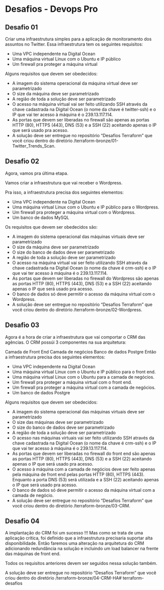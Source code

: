 # Desafios - Devops Pro
## Desafio 01
Criar uma infraestrutura simples para a aplicação de monitoramento dos assuntos no Twitter. Essa infraestrutura tem os seguintes requisitos:

* Uma VPC independente na Digital Ocean
* Uma máquina virtual Linux com o Ubuntu e IP público
* Um firewall pra proteger a máquina virtual


Alguns requisitos que devem ser obedecidos:

- A imagem do sistema operacional da máquina virtual deve ser parametrizado
- O size da máquina deve ser parametrizado
- A região de toda a solução deve ser parametrizado
- O acesso na máquina virtual vai ser feito utilizando SSH através da chave cadastrada na Digital Ocean (o nome da chave é twitter-ssh) e o IP que vai ter acesso à máquina é o 239.13.117.114.
- As portas que devem ser liberadas no firewall são apenas as portas HTTP (80), HTTPS (443), DNS (53) e a SSH (22) aceitando apenas o IP que será usado pra acesso.
- A solução deve ser entregue no repositório “Desafios Terraform” que você criou dentro do diretório /terraform-bronze/01-Twitter_Trends_Scan.

## Desafio 02
Agora, vamos pra última etapa.

Vamos criar a infraestrutura que vai receber o Wordpress.

Pra isso, a infraestrutura precisa dos seguintes elementos:

* Uma VPC independente na Digital Ocean
* Uma máquina virtual Linux com o Ubuntu e IP público para o Wordpress.
* Um firewall pra proteger a máquina virtual com o Wordpress.
* Um banco de dados MySQL

Os requisitos que devem ser obedecidos são:

- A imagem do sistema operacional das máquinas virtuais deve ser parametrizado
- O size da máquina deve ser parametrizado
- O size do banco de dados deve ser parametrizado
- A região de toda a solução deve ser parametrizado
- O acesso na máquina virtual vai ser feito utilizando SSH através da chave cadastrada na Digital Ocean (o nome da chave é crm-ssh) e o IP que vai ter acesso à máquina é o 239.13.117.114.
- As portas que devem ser liberadas no firewall do Wordpress são apenas as portas HTTP (80), HTTPS (443), DNS (53) e a SSH (22) aceitando apenas o IP que será usado pra acesso.
- O banco de dados só deve permitir o acesso da máquina virtual com o Wordpress.
- A solução deve ser entregue no repositório “Desafios Terraform” que você criou dentro do diretório /terraform-bronze/02-Wordpress.

## Desafio 03
Agora é a hora de criar a infraestrutura que vai comportar o CRM das agências. O CRM possúi 3 componentes na sua arquitetura:

Camada de Front End
Camada de negócios
Banco de dados Postgre
Então a infraestrutura precisa dos seguintes elementos:

* Uma VPC independente na Digital Ocean
* Uma máquina virtual Linux com o Ubuntu e IP público para o front end.
* Uma máquina virtual Linux com o Ubuntu para a camada de negócios.
* Um firewall pra proteger a máquina virtual com o front end.
* Um firewall pra proteger a máquina virtual com a camada de negócios.
* Um banco de dados Postgre


Alguns requisitos que devem ser obedecidos:

- A imagem do sistema operacional das máquinas virtuais deve ser parametrizado
- O size das máquinas deve ser parametrizado
- O size do banco de dados deve ser parametrizado
- A região de toda a solução deve ser parametrizado
- O acesso nas máquinas virtuais vai ser feito utilizando SSH através da chave cadastrada na Digital Ocean (o nome da chave é crm-ssh) e o IP que vai ter acesso à máquina é o 239.13.117.114.
- As portas que devem ser liberadas no firewall do front end são apenas as portas HTTP (80), HTTPS (443), DNS (53) e a SSH (22) aceitando apenas o IP que será usado pra acesso.
- O acesso à máquina com a camada de negócios deve ser feito apenas pela máquina de front end pelas portas HTTP (80), HTTPS (443). Enquanto a porta DNS (53) será utilizada e a SSH (22) aceitando apenas o IP que será usado pra acesso.
- O banco de dados só deve permitir o acesso da máquina virtual com a camada de negócio.
- A solução deve ser entregue no repositório “Desafios Terraform” que você criou dentro do diretório /terraform-bronze/03-CRM.

## Desafio 04
A implantação do CRM foi um sucesso !!! Mas como se trata de uma aplicação crítica, foi definido que a infraestrutura precisaria suportar alta disponibilidade. Então faremos uma alteração na arquitetura do CRM adicionando redundância na solução e incluindo um load balancer na frente das máquinas de front end.


Todos os requisitos anteriores devem ser seguidos nessa solução também.

A solução deve ser entregue no repositório “Desafios Terraform” que você criou dentro do diretório /terraform-bronze/04-CRM-HA# terraform-desafios
